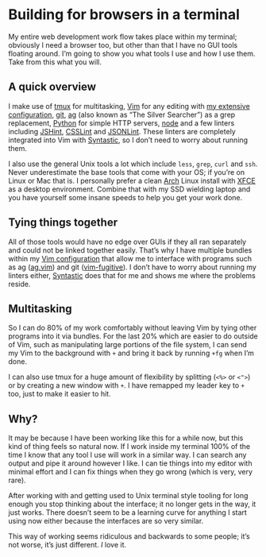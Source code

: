# Building for browsers in a terminal

My entire web development work flow takes place within my terminal; obviously I need a browser too, but other than that I have no GUI tools floating around. I’m going to show you what tools I use and how I use them. Take from this what you will.

## A quick overview

I make use of [tmux](http://tmux.sourceforge.net/) for multitasking, [Vim](http://www.vim.org/) for any editing with [my extensive configuration](https://github.com/Wolfy87/vim-config), [git](http://git-scm.com/), [ag](https://github.com/ggreer/the_silver_searcher) (also known as “The Silver Searcher”) as a grep replacement, [Python](http://docs.python.org/3.0/library/http.server.html) for simple HTTP servers, [node](http://nodejs.org/) and a few linters including [JSHint](http://www.jshint.com/), [CSSLint](https://github.com/stubbornella/csslint) and [JSONLint](https://github.com/zaach/jsonlint). These linters are completely integrated into Vim with [Syntastic](https://github.com/scrooloose/syntastic), so I don’t need to worry about running them.

I also use the general Unix tools a lot which include `less`, `grep`, `curl` and `ssh`. Never underestimate the base tools that come with your OS; if you’re on Linux or Mac that is. I personally prefer a clean [Arch](https://www.archlinux.org/) Linux install with [XFCE](http://www.xfce.org/) as a desktop environment. Combine that with my SSD wielding laptop and you have yourself some insane speeds to help you get your work done.

## Tying things together

All of those tools would have no edge over GUIs if they all ran separately and could not be linked together easily. That’s why I have multiple bundles within my [Vim configuration](https://github.com/Wolfy87/vim-config) that allow me to interface with programs such as ag ([ag.vim](https://github.com/rking/ag.vim)) and git ([vim-fugitive](https://github.com/tpope/vim-fugitive)). I don’t have to worry about running my linters either, [Syntastic](https://github.com/scrooloose/syntastic) does that for me and shows me where the problems reside.

## Multitasking

So I can do 80% of my work comfortably without leaving Vim by tying other programs into it via bundles. For the last 20% which are easier to do outside of Vim, such as manipulating large portions of the file system, I can send my Vim to the background with `+` and bring it back by running `+fg` when I’m done.

I can also use tmux for a huge amount of flexibility by splitting (`<%>` or `<">`) or by creating a new window with `+`. I have remapped my leader key to `+` too, just to make it easier to hit.

## Why?

It may be because I have been working like this for a while now, but this kind of thing feels so natural now. If I work inside my terminal 100% of the time I know that any tool I use will work in a similar way. I can search any output and pipe it around however I like. I can tie things into my editor with minimal effort and I can fix things when they go wrong (which is very, very rare).

After working with and getting used to Unix terminal style tooling for long enough you stop thinking about the interface; it no longer gets in the way, it just works. There doesn’t seem to be a learning curve for anything I start using now either because the interfaces are so very similar.

This way of working seems ridiculous and backwards to some people; it’s not worse, it’s just different. _I_ love it.
